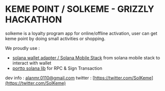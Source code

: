 # KEME POINT / SOLKEME - GRIZZLY HACKATHON
solkeme is a loyalty program app for online/offline activation, user can get keme point by doing small activities or shopping.

We proudly use :
- [solana wallet adapter / Solana Mobile Stack](https://github.com/solana-mobile/mobile-wallet-adapter) from solana mobile stack to interact with wallet
- [portto solana lib](https://github.com/portto/solana-web3.kotlin) for RPC & Sign Transaction


dev info : alanmr.0110@gmail.com
twitter : [https://twitter.com/SolKeme](https://twitter.com/SolKeme)

